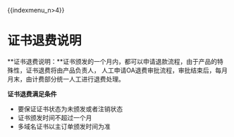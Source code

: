 {{indexmenu_n>4}}

# 证书退费说明

**证书退费说明：**证书颁发的一个月内，都可以申请退款流程，由于产品的特殊性，证书退费将由产品负责人，
人工申请OA退费审批流程，审批结束后，每月月末，由计费部分统一人工进行退费处理。

**证书退费满足条件**

  - 要保证证书状态为未颁发或者注销状态
  - 证书颁发时间不超过一个月
  - 多域名证书以主订单颁发时间为准
